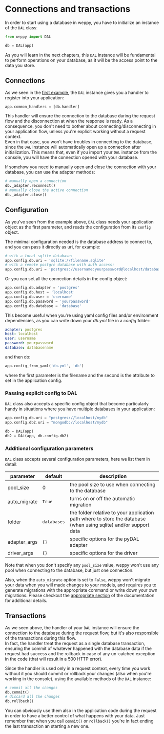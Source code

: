 Connections and transactions
============================

In order to start using a database in weppy, you have to initialize an instance of the `DAL` class:

```python
from weppy import DAL

db = DAL(app)
```

As you will learn in the next chapters, this `DAL` instance will be fundamental to perform operations on your database, as it will be the access point to the data you store.

Connections
-----------

As we seen in the [first example](./), the `DAL` instance gives you a handler to register into your application:

```python
app.common_handlers = [db.handler]
```

This handler will ensure the connection to the database during the request flow and the disconnection at when the response is ready. As a consequence, you don't need to bother about connecting/disconnecting in your application flow, unless you're explicit working without a request context.    
Even in that case, you won't have troubles in connecting to the database, since the `DAL` instance will automatically open up a connection after initialization. This means that, even if you import your `DAL` instance from the console, you will have the connection opened with your database.

If somehow you need to manually open and close the connection with your database, you can use the adapter methods:

```python
# manually open a connection
db._adapter.reconnect()
# manually close the active connection
db._adapter.close()
```


Configuration
-------------

As you've seen from the example above, `DAL` class needs your application object as the first parameter, and reads the configuration from its `config` object.

The minimal configuration needed is the database address to connect to, and you can pass it directly as uri, for example:

```python
# with a local sqlite database:
app.config.db.uri = 'sqlite://filename.sqlite'
# with a remote postgre database with auth access:
app.config.db.uri = 'postgres://username:yourpassword@localhost/database'
```

Or you can set all the connection details in the config object:

```python
app.config.db.adapter = 'postgres'
app.config.db.host = 'localhost'
app.config.db.user = 'username'
app.config.db.password = 'yourpassword'
app.config.db.database = 'database'
```

This become useful when you're using yaml config files and/or environment dependencies, as you can write down your *db.yml* file in a *config* folder:

```yaml
adapter: postgres
host: localhost
user: username
password: yourpassword
database: databasename
```

and then do:

```python
app.config_from_yaml('db.yml', 'db')
```

where the first parameter is the filename and the second is the attribute to set in the application config.

### Passing explicit config to DAL

`DAL` class also accepts a specific config object that become particularly handy in situations where you have multiple databases in your application:

```python
app.config.db.uri = "postgres://localhost/mydb"
app.config.db2.uri = "mongodb://localhost/mydb"

db = DAL(app)
db2 = DAL(app, db.config.db2)
```

### Additional configuration parameters

`DAL` class accepts several configuration parameters, here we list them in detail:

| parameter | default | description |
| --- | --- | --- |
| pool_size | 0 | the pool size to use when connecting to the database |
| auto_migrate | `True` | turns on or off the automatic migration |
| folder | `databases` | the folder relative to your application path where to store the database (when using sqlite) and/or support data |
| adapter_args | `{}` | specific options for the pyDAL adapter |
| driver_args | `{}` | specific options for the driver |

Note that when you don't specify any `pool_size` value, weppy won't use any pool when connecting to the database, but just one connection.

Also, when the `auto_migrate` option is set to `False`, weppy won't migrate your data when you will made changes to your models, and requires you to generate migrations with the appropriate command or write down your own migrations. Please checkout the [appropriate section](./migrations) of the documentation for additional details.

Transactions
------------

As we seen above, the handler of your `DAL` instance will ensure the connection to the database during the request flow; but it's also responsible of the transactions during this flow.    
In fact, the handler treat the request as a single database transaction, ensuring the commit of whatever happened with the database data if the request had success and the rollback in case of any un-catched exception in the code (that will result in a 500 HTTP error).

Since the handler is used only in a request context, every time you work without it you should commit or rollback your changes (also when you're working in the console), using the available methods of the `DAL` instance:

```python
# commit all the changes
db.commit()
# discard all the changes
db.rollback()
```

You can obviously use them also in the application code during the request in order to have a better control of what happens with your data. Just remember that when you call `commit()` or `rollback()` you're in fact ending the last transaction an starting a new one.
